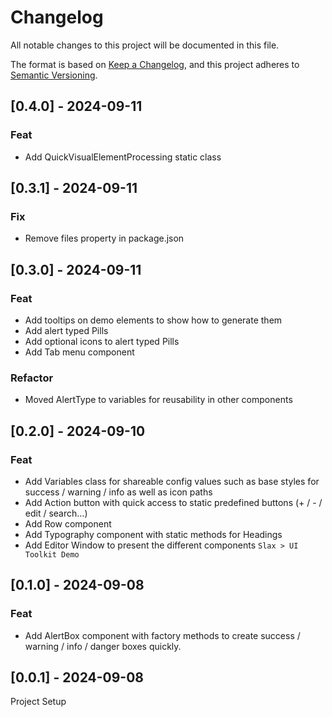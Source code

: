 # Changelog

All notable changes to this project will be documented in this file.

The format is based on [Keep a Changelog](https://keepachangelog.com/en/1.0.0/), and this project adheres to [Semantic Versioning](https://semver.org/spec/v2.0.0.html).

## [0.4.0] - 2024-09-11
### Feat
- Add QuickVisualElementProcessing static class

## [0.3.1] - 2024-09-11
### Fix
- Remove files property in package.json

## [0.3.0] - 2024-09-11
### Feat
- Add tooltips on demo elements to show how to generate them
- Add alert typed Pills
- Add optional icons to alert typed Pills
- Add Tab menu component

### Refactor
- Moved AlertType to variables for reusability in other components

## [0.2.0] - 2024-09-10
### Feat
- Add Variables class for shareable config values such as base styles for success / warning / info as well as icon paths
- Add Action button with quick access to static predefined buttons (+ / - / edit / search...)
- Add Row component
- Add Typography component with static methods for Headings
- Add Editor Window to present the different components `Slax > UI Toolkit Demo`

## [0.1.0] - 2024-09-08
### Feat
- Add AlertBox component with factory methods to create success / warning / info / danger boxes quickly.

## [0.0.1] - 2024-09-08

Project Setup
